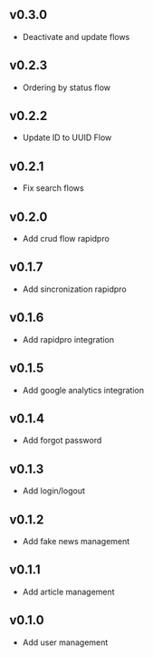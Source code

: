 v0.3.0
----------
* Deactivate and update flows

v0.2.3
----------
* Ordering by status flow

v0.2.2
----------
* Update ID to UUID Flow

v0.2.1
----------
* Fix search flows

v0.2.0
----------
* Add crud flow rapidpro

v0.1.7
----------
* Add sincronization rapidpro

v0.1.6
----------
* Add rapidpro integration

v0.1.5
----------
* Add google analytics integration

v0.1.4
----------
* Add forgot password

v0.1.3
----------
* Add login/logout

v0.1.2
----------
* Add fake news management

v0.1.1
----------
* Add article management

v0.1.0
----------
* Add user management
